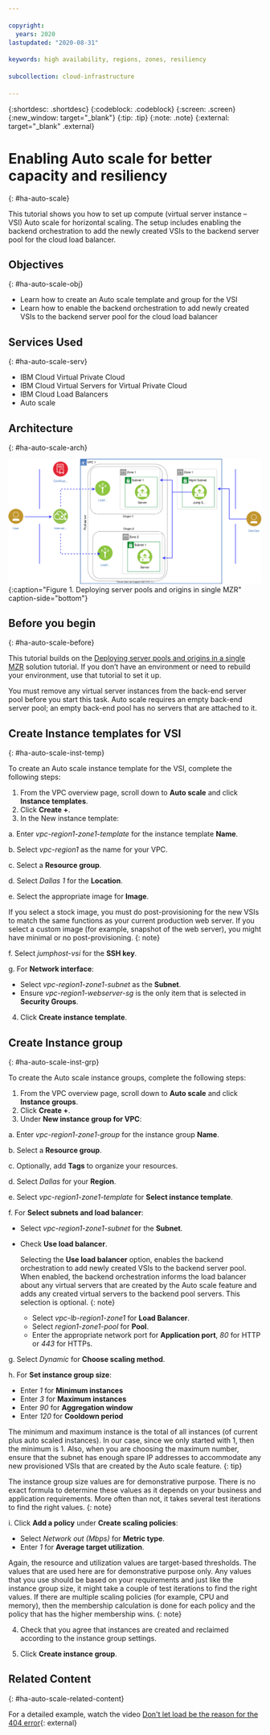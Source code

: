 ```yaml
---

copyright:
  years: 2020
lastupdated: "2020-08-31"

keywords: high availability, regions, zones, resiliency

subcollection: cloud-infrastructure

---
```


{:shortdesc: .shortdesc}
{:codeblock: .codeblock}
{:screen: .screen}
{:new_window: target="_blank"}
{:tip: .tip}
{:note: .note}
{:external: target="_blank" .external}

# Enabling Auto scale for better capacity and resiliency
{: #ha-auto-scale}

This tutorial shows you how to set up compute (virtual server instance – VSI) Auto scale for horizontal scaling. The setup includes enabling the backend orchestration to add the newly created VSIs to the backend server pool for the cloud load balancer.


## Objectives
{: #ha-auto-scale-obj}

* Learn how to create an Auto scale template and group for the VSI
* Learn how to enable the backend orchestration to add newly created VSIs to the backend server pool for the cloud load balancer

## Services Used
{: #ha-auto-scale-serv}

* IBM Cloud Virtual Private Cloud
* IBM Cloud Virtual Servers for Virtual Private Cloud
* IBM Cloud Load Balancers
* Auto scale

## Architecture
{: #ha-auto-scale-arch}

![Autoscale.](images/ha-pools-origins-1zone-tut.svg){:caption="Figure 1. Deploying server pools and origins in single MZR" caption-side="bottom"}

## Before you begin
{: #ha-auto-scale-before}

This tutorial builds on the [Deploying server pools and origins in a single MZR](/docs/cloud-infrastructure?topic=cloud-infrastructure-ha-pools-origins) solution tutorial. If you don’t have an environment or need to rebuild your environment, use that tutorial to set it up.

You must remove any virtual server instances from the back-end server pool before you start this task. Auto scale requires an empty back-end server pool; an empty back-end pool has no servers that are attached to it.  

## Create Instance templates for VSI
{: #ha-auto-scale-inst-temp}

To create an Auto scale instance template for the VSI, complete the following steps:
1.	From the VPC overview page, scroll down to **Auto scale** and click **Instance templates**.
2.	Click **Create +**.
3.	In the New instance template:

 a. Enter *vpc-region1-zone1-template* for the instance template **Name**.

 b. Select *vpc-region1* as the name for your VPC.

 c. Select a **Resource group**.

 d. Select *Dallas 1* for the **Location**.

 e. Select the appropriate image for **Image**.

   If you select a stock image, you must do post-provisioning for the new VSIs to match the same functions as your current production web server. If you select a custom image (for example, snapshot of the web server), you might have minimal or no post-provisioning.
   {: note}

  f. Select *jumphost-vsi* for the **SSH key**.

  g. For **Network interface**:

   * Select *vpc-region1-zone1-subnet* as the **Subnet**.
   * Ensure *vpc-region1-webserver-sg* is the only item that is selected in **Security Groups**.

4.	Click **Create instance template**.

## Create Instance group
{: #ha-auto-scale-inst-grp}

To create the Auto scale instance groups, complete the following steps:

1.	From the VPC overview page, scroll down to **Auto scale** and click **Instance groups**.
2.	Click **Create +**.
3.	Under **New instance group for VPC**:

  a. Enter *vpc-region1-zone1-group* for the instance group **Name**.

  b. Select a **Resource group**.

  c. Optionally, add **Tags** to organize your resources.

  d. Select *Dallas* for your **Region**.

  e. Select *vpc-region1-zone1-template* for **Select instance template**.

  f. For **Select subnets and load balancer**:

  * Select *vpc-region1-zone1-subnet* for the **Subnet**.
  * Check **Use load balancer**.

       Selecting the **Use load balancer** option, enables the backend orchestration to add newly created VSIs to the backend server pool. When enabled, the backend orchestration informs the load balancer about any virtual servers that are created by the Auto scale feature and adds any created virtual servers to the backend pool servers. This selection is optional.
       {: note}

      * Select *vpc-lb-region1-zone1* for **Load Balancer**.
      * Select *region1-zone1-pool* for **Pool**.
      *	Enter the appropriate network port for **Application port**, *80* for HTTP or *443* for HTTPs.

  g. Select *Dynamic* for **Choose scaling method**.

  h. For **Set instance group size**:

  *	Enter *1* for **Minimum instances**
  *	Enter *3* for **Maximum instances**
  *	Enter *90* for **Aggregation window**
  *	Enter *120* for **Cooldown period**

   The minimum and maximum instance is the total of all instances (of current plus auto scaled instances). In our case, since we only started with 1, then the minimum is 1. Also, when you are choosing the maximum number, ensure that the subnet has enough spare IP addresses to accommodate any new provisioned VSIs that are created by the Auto scale feature.
   {: tip}

   The instance group size values are for demonstrative purpose. There is no exact formula to determine these values as it depends on your business and application requirements. More often than not, it takes several test iterations to find the right values.
   {: note}

  i. Click **Add a policy** under **Create scaling policies**:

  * Select *Network out (Mbps)* for **Metric type**.
  * Enter *1* for **Average target utilization**.

  Again, the resource and utilization values are target-based thresholds. The values that are used here are for demonstrative purpose only. Any values that you use should be based on your requirements and just like the instance group size, it might take a couple of test iterations to find the right values. If there are multiple scaling policies (for example, CPU and memory), then the membership calculation is done for each policy and the policy that has the higher membership wins.
  {: note}

4.	Check that you agree that instances are created and reclaimed according to the instance group settings.

5.	Click **Create instance group**.

## Related Content
{: #ha-auto-scale-related-content}

For a detailed example, watch the video [Don't let load be the reason for the 404 error](https://video.ibm.com/channel/23944579/video/mv8ajs){: external}
